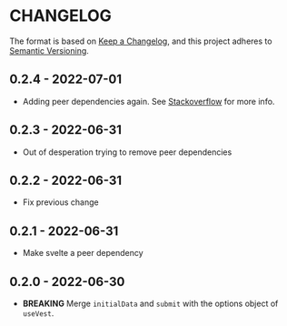 # CHANGELOG

The format is based on [Keep a Changelog](https://keepachangelog.com/en/1.0.0/),
and this project adheres to [Semantic Versioning](https://semver.org/spec/v2.0.0.html).

## 0.2.4 - 2022-07-01

- Adding peer dependencies again. See [Stackoverflow](https://stackoverflow.com/questions/72452654/i-get-function-called-outside-component-initialization-when-using-an-npm-libra) for more info.

## 0.2.3 - 2022-06-31

- Out of desperation trying to remove peer dependencies

## 0.2.2 - 2022-06-31

- Fix previous change

## 0.2.1 - 2022-06-31

- Make svelte a peer dependency

## 0.2.0 - 2022-06-30

- **BREAKING** Merge `initialData` and `submit` with the options object of `useVest`.
